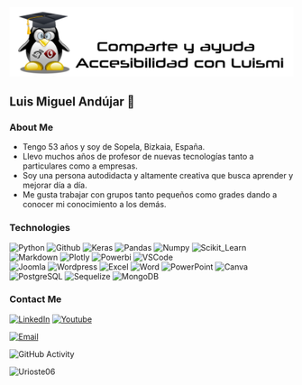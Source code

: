 ![foto](logo_accesibilidad_con_luismi.png)

## Luis Miguel Andújar 👋

### About Me
- Tengo 53 años y soy de Sopela, Bizkaia, España.
- Llevo muchos años de profesor de nuevas tecnologías tanto a particulares como a empresas.
- Soy una persona autodidacta y altamente creativa que busca aprender y mejorar día a día.
- Me gusta trabajar con grupos tanto pequeños como grades dando a conocer mi conocimiento a los demás.

### Technologies
  ![Python](https://img.shields.io/badge/-Python-333333?style=flat&logo=python)
  ![Github](https://img.shields.io/badge/-Git_Hub-333333?style=flat&logo=github)
  ![Keras](https://img.shields.io/badge/-Keras-333333?style=flat&logo=keras)
  ![Pandas](https://img.shields.io/badge/-Pandas-333333?style=flat&logo=pandas)
  ![Numpy](https://img.shields.io/badge/-Numpy-333333?style=flat&logo=numpy)
  ![Scikit_Learn](https://img.shields.io/badge/-Scikit_Learn-333333?style=flat&logo=scikit-learn)
  ![Markdown](https://img.shields.io/badge/-Markdown-333333?style=flat&logo=markdown)
  ![Plotly](https://img.shields.io/badge/-Plotly-333333?style=flat&logo=plotly)
  ![Powerbi](https://img.shields.io/badge/-Power%20BI-333333?style=flat&logo=powerbi)
  ![VSCode](https://img.shields.io/badge/-VS_Code-2B509A?style=flat&logo=visualstudiocode)
  <br/>
  ![Joomla](https://img.shields.io/badge/-Joomla-333333?style=flat&logo=joomla)
  ![Wordpress](https://img.shields.io/badge/-Wordpress-333333?style=flat&logo=wordpress)
  ![Excel](https://img.shields.io/badge/-Excel_Avanzado-217346?style=flat&logo=microsoft-excel)
  ![Word](https://img.shields.io/badge/-Word_Avanzado-2B509A?style=flat&logo=microsoft-word)
  ![PowerPoint](https://img.shields.io/badge/-PowerPoint-C13D22?style=flat&logo=microsoft-powerpoint)
  ![Canva](https://img.shields.io/badge/-Canva-333333?style=flat&logo=canva)
  ![PostgreSQL](https://img.shields.io/badge/-PostgreSQL-333333?style=flat&logo=postgresql)
  ![Sequelize](https://img.shields.io/badge/-Sequelize-333333?style=flat&logo=sequelize)
  ![MongoDB](https://img.shields.io/badge/-MongoDB-333333?style=flat&logo=MongoDB)

### Contact Me
<a href="https://www.linkedin.com/in/luismi-andujar"><img alt="LinkedIn" src="https://img.shields.io/badge/LinkedIn-Luismi-blue?style=flat-square&logo=linkedin"></a>
<a href="http://www.youtube.com/@accesibilidadconluismi"><img alt="Youtube" src="https://img.shields.io/badge/Youtube-Accesibilidad%20con%20Luismi-blue?style=flat-square&logo=youtube"></a>
<!--<a href="https://www.tiktok.com/@devmauro_"><img alt="Tiktok" src="https://img.shields.io/badge/Dev Mauro-blue?style=flat-square&logo=tiktok"></a>  -->
<a href="accesibilidadconluismi9@gmail.com"><img alt="Email" src="https://img.shields.io/badge/Gmail-accesibilidadconluismi@gmail.com-blue?style=flat-square&logo=gmail"></a>  

![GitHub Activity](https://github-readme-stats.vercel.app/api?username=Urioste06&show_icons=true)

<p align="left"> <img src="https://komarev.com/ghpvc/?username=urioste06&label=Profile%20views&color=0e75b6&style=flat" alt="Urioste06" /> </p>


<!--
**Urioste06/Urioste06** is a ✨ _special_ ✨ repository because its `README.md` (this file) appears on your GitHub profile.

Here are some ideas to get you started:

- 🔭 I’m currently working on ...
- 🌱 I’m currently learning ...
- 👯 I’m looking to collaborate on ...
- 🤔 I’m looking for help with ...
- 💬 Ask me about ...
- 📫 How to reach me: ...
- 😄 Pronouns: ...
- ⚡ Fun fact: ...
-->

